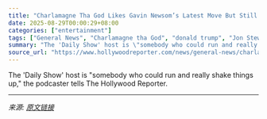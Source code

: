 ```yaml
---
title: "Charlamagne Tha God Likes Gavin Newsom’s Latest Move But Still Favors Jon Stewart for President"
date: 2025-08-29T00:00:29+08:00
categories: ["entertainment"]
tags: ["General News", "Charlamagne tha God", "donald trump", "Jon Stewart", "Kamala Harris", "politics"]
summary: "The 'Daily Show' host is \"somebody who could run and really shake things up,\" the podcaster tells The Hollywood Reporter."
source_url: "https://www.hollywoodreporter.com/news/general-news/charlamagne-tha-god-jon-stewart-president-1236354989/"
---
```


The 'Daily Show' host is "somebody who could run and really shake things up," the podcaster tells The Hollywood Reporter.

---

*来源: [原文链接](https://www.hollywoodreporter.com/news/general-news/charlamagne-tha-god-jon-stewart-president-1236354989/)*
